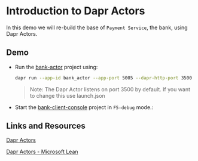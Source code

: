# Introduction to Dapr Actors

In this demo we will re-build the base of `Payment Service`, the bank, using Dapr Actors.

## Demo

- Run the [bank-actor](./bank-actor/) project using:

    ```bash
    dapr run --app-id bank_actor --app-port 5005 --dapr-http-port 3500 --resources-path './components' dotnet run 
    ```

    >Note: The Dapr Actor listens on port 3500 by default. If you want to change this use launch.json

- Start the [bank-client-console](./bank-client-console/) project in `F5-debug` mode.:    

## Links and Resources

[Dapr Actors](https://docs.dapr.io/developing-applications/building-blocks/actors/)

[Dapr Actors - Microsoft Lean](https://learn.microsoft.com/en-us/dotnet/architecture/dapr-for-net-developers/actors)